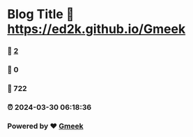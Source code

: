 # Blog Title :link: https://ed2k.github.io/Gmeek 
### :page_facing_up: [2](https://ed2k.github.io/Gmeek/tag.html) 
### :speech_balloon: 0 
### :hibiscus: 722 
### :alarm_clock: 2024-03-30 06:18:36 
### Powered by :heart: [Gmeek](https://github.com/Meekdai/Gmeek)
